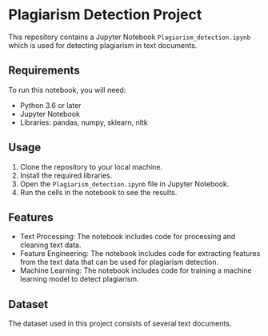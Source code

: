# Plagiarism Detection Project

This repository contains a Jupyter Notebook `Plagiarism_detection.ipynb` which is used for detecting plagiarism in text documents.

## Requirements

To run this notebook, you will need:

- Python 3.6 or later
- Jupyter Notebook
- Libraries: pandas, numpy, sklearn, nltk

## Usage

1. Clone the repository to your local machine.
2. Install the required libraries.
3. Open the `Plagiarism_detection.ipynb` file in Jupyter Notebook.
4. Run the cells in the notebook to see the results.

## Features

- Text Processing: The notebook includes code for processing and cleaning text data.
- Feature Engineering: The notebook includes code for extracting features from the text data that can be used for plagiarism detection.
- Machine Learning: The notebook includes code for training a machine learning model to detect plagiarism.

## Dataset

The dataset used in this project consists of several text documents.